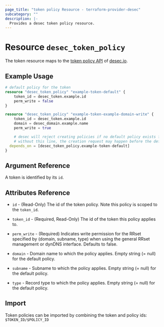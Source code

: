 ```yaml
---
page_title: "token policy Resource - terraform-provider-desec"
subcategory: ""
description: |-
  Provides a desec token policy resource.
---
```


# Resource `desec_token_policy`

The token resource maps to the [token policy API](https://desec.readthedocs.io/en/latest/auth/tokens.html#token-scoping-policies)
of [desec.io](https://desec.io).

## Example Usage

```terraform
# default policy for the token
resource "desec_token_policy" "example-token-default" {
	token_id = desec_token.example.id
	perm_write = false
}

resource "desec_token_policy" "example-token-example-domain-write" {
	token_id = desec_token.example.id
	domain = desec_domain.example.name
	perm_write = true

	# desec will reject creating policies if no default policy exists for a token
	# without this line, the creation request may happen before the default policy and fail
  depends_on = [desec_token_policy.example-token-default]
}
```

## Argument Reference

A token is identified by its `id`.

## Attributes Reference

- `id` - (Read-Only) The id of the token policy. Note this policy is scoped to the `token_id`.
- `token_id` - (Required, Read-Only) The id of the token this policy applies to.
- `perm_write` - (Required) Indicates write permission for the RRset specified by (domain, subname, type) when using the general RRset management or dynDNS interface. Defaults to false.

- `domain` - Domain name to which the policy applies. Empty string (= null) for the default policy.
- `subname` - Subname to which the policy applies. Empty string (= null) for the default policy.
- `type` - Record type to which the policy applies. Empty string (= null) for the default policy.

## Import

Token policies can be imported by combining the token and policy ids: `$TOKEN_ID/$POLICY_ID`

